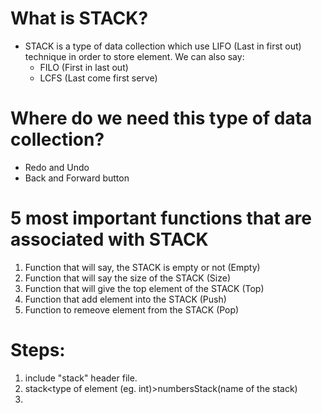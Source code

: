 # What is STACK?
* STACK is a type of data collection which use LIFO (Last in first out) technique in order to store element. We can also say:
  * FILO (First in last out)
  * LCFS (Last come first serve)
  
# Where do we need this type of data collection?
* Redo and Undo
* Back and Forward button 
  
# 5 most important functions that are associated with STACK
  1. Function that will say, the STACK is empty or not (Empty)
  2. Function that will say the size of the STACK (Size)
  3. Function that will give the top element of the STACK (Top)
  4. Function that add element into the STACK (Push)
  5. Function to remeove element from the STACK (Pop)

# Steps:
  1. include "stack" header file.
  2. stack<type of element (eg. int)>numbersStack(name of the stack)
  3. 